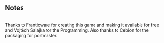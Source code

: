 ## Notes
<br/>
Thanks to Franticware for creating this game and making it available for free and Vojtěch Salajka for the Programming. Also thanks to Cebion for the packaging for portmaster.
<br/>
